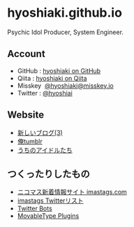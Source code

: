 # hyoshiaki.github.io

Psychic Idol Producer, System Engineer.

## Account

* GitHub&nbsp;:&nbsp;[hyoshiaki on GitHub](https://github.com/hyoshiaki/)
* Qiita&nbsp;:&nbsp;[hyoshiaki on Qiita](https://qiita.com/hyoshiaki)
* Misskey&nbsp;&nbsp;[@hyoshiaki@misskey.io](https://misskey.io/@hyoshiaki)
* Twitter&nbsp;:&nbsp;[@hyoshiai](https://twitter.com/hyoshiaki)

## Website

* [新しいブログ(3)](https://pkchr.livedoor.blog/)
* [俺tumblr](https://hyoshiaki.tumblr.com/)
* [うちのアイドルたち](https://min.togetter.com/vHajoO1)

## つくったりしたもの

* [ニコマス新着情報サイト imastags.com](https://www.imastags.com)
* [imastags Twitterリスト](https://twitter.com/i/lists/54812825)
* [Twitter Bots](twitter.html)
* [MovableType Plugins](mt.html)
